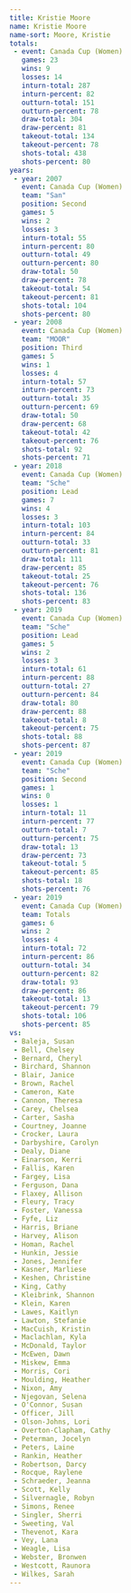 ```yaml
---
title: Kristie Moore
name: Kristie Moore
name-sort: Moore, Kristie
totals:
 - event: Canada Cup (Women)
   games: 23
   wins: 9
   losses: 14
   inturn-total: 287
   inturn-percent: 82
   outturn-total: 151
   outturn-percent: 78
   draw-total: 304
   draw-percent: 81
   takeout-total: 134
   takeout-percent: 78
   shots-total: 438
   shots-percent: 80
years:
 - year: 2007
   event: Canada Cup (Women)
   team: "San"
   position: Second
   games: 5
   wins: 2
   losses: 3
   inturn-total: 55
   inturn-percent: 80
   outturn-total: 49
   outturn-percent: 80
   draw-total: 50
   draw-percent: 78
   takeout-total: 54
   takeout-percent: 81
   shots-total: 104
   shots-percent: 80
 - year: 2008
   event: Canada Cup (Women)
   team: "MOOR"
   position: Third
   games: 5
   wins: 1
   losses: 4
   inturn-total: 57
   inturn-percent: 73
   outturn-total: 35
   outturn-percent: 69
   draw-total: 50
   draw-percent: 68
   takeout-total: 42
   takeout-percent: 76
   shots-total: 92
   shots-percent: 71
 - year: 2018
   event: Canada Cup (Women)
   team: "Sche"
   position: Lead
   games: 7
   wins: 4
   losses: 3
   inturn-total: 103
   inturn-percent: 84
   outturn-total: 33
   outturn-percent: 81
   draw-total: 111
   draw-percent: 85
   takeout-total: 25
   takeout-percent: 76
   shots-total: 136
   shots-percent: 83
 - year: 2019
   event: Canada Cup (Women)
   team: "Sche"
   position: Lead
   games: 5
   wins: 2
   losses: 3
   inturn-total: 61
   inturn-percent: 88
   outturn-total: 27
   outturn-percent: 84
   draw-total: 80
   draw-percent: 88
   takeout-total: 8
   takeout-percent: 75
   shots-total: 88
   shots-percent: 87
 - year: 2019
   event: Canada Cup (Women)
   team: "Sche"
   position: Second
   games: 1
   wins: 0
   losses: 1
   inturn-total: 11
   inturn-percent: 77
   outturn-total: 7
   outturn-percent: 75
   draw-total: 13
   draw-percent: 73
   takeout-total: 5
   takeout-percent: 85
   shots-total: 18
   shots-percent: 76
 - year: 2019
   event: Canada Cup (Women)
   team: Totals
   games: 6
   wins: 2
   losses: 4
   inturn-total: 72
   inturn-percent: 86
   outturn-total: 34
   outturn-percent: 82
   draw-total: 93
   draw-percent: 86
   takeout-total: 13
   takeout-percent: 79
   shots-total: 106
   shots-percent: 85
vs:
 - Baleja, Susan
 - Bell, Chelsey
 - Bernard, Cheryl
 - Birchard, Shannon
 - Blair, Janice
 - Brown, Rachel
 - Cameron, Kate
 - Cannon, Theresa
 - Carey, Chelsea
 - Carter, Sasha
 - Courtney, Joanne
 - Crocker, Laura
 - Darbyshire, Carolyn
 - Dealy, Diane
 - Einarson, Kerri
 - Fallis, Karen
 - Fargey, Lisa
 - Ferguson, Dana
 - Flaxey, Allison
 - Fleury, Tracy
 - Foster, Vanessa
 - Fyfe, Liz
 - Harris, Briane
 - Harvey, Alison
 - Homan, Rachel
 - Hunkin, Jessie
 - Jones, Jennifer
 - Kasner, Marliese
 - Keshen, Christine
 - King, Cathy
 - Kleibrink, Shannon
 - Klein, Karen
 - Lawes, Kaitlyn
 - Lawton, Stefanie
 - MacCuish, Kristin
 - Maclachlan, Kyla
 - McDonald, Taylor
 - McEwen, Dawn
 - Miskew, Emma
 - Morris, Cori
 - Moulding, Heather
 - Nixon, Amy
 - Njegovan, Selena
 - O'Connor, Susan
 - Officer, Jill
 - Olson-Johns, Lori
 - Overton-Clapham, Cathy
 - Peterman, Jocelyn
 - Peters, Laine
 - Rankin, Heather
 - Robertson, Darcy
 - Rocque, Raylene
 - Schraeder, Jeanna
 - Scott, Kelly
 - Silvernagle, Robyn
 - Simons, Renee
 - Singler, Sherri
 - Sweeting, Val
 - Thevenot, Kara
 - Vey, Lana
 - Weagle, Lisa
 - Webster, Bronwen
 - Westcott, Raunora
 - Wilkes, Sarah
---
```

